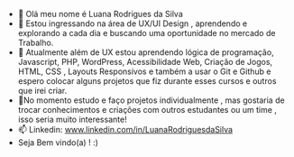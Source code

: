 - 👋 Olá meu nome é Luana Rodrigues da Silva
- 👀 Estou ingressando na área de UX/UI Design , aprendendo e explorando a cada dia e buscando uma oportunidade no mercado de Trabalho.
- 🌱 Atualmente além de UX estou aprendendo lógica de programação, Javascript, PHP, WordPress, Acessibilidade Web, Criação de Jogos, HTML, CSS , Layouts Responsivos  e também  a usar o Git e Github e espero colocar alguns projetos que fiz durante esses cursos e outros que irei criar.
- 💞️No momento estudo e faço projetos individualmente , mas gostaria de trocar conhecimentos e criações com outros estudantes ou um time , isso seria muito interessante! 
- 📫 Linkedin: www.linkedin.com/in/LuanaRodriguesdaSilva 
- Seja Bem vindo(a) ! :)      
